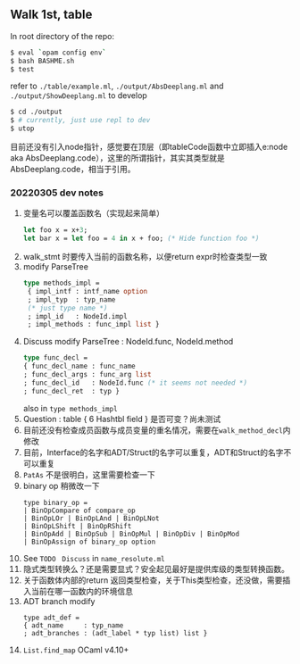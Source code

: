 ## Walk 1st, table
In root directory of the repo:
```bash
$ eval `opam config env`
$ bash BASHME.sh
$ test
```

refer to ```./table/example.ml```, ```./output/AbsDeeplang.ml``` and ```./output/ShowDeeplang.ml``` to develop

```bash
$ cd ./output
$ # currently, just use repl to dev
$ utop 
```
目前还没有引入node指针，感觉要在顶层（即tableCode函数中立即插入e:node aka AbsDeeplang.code），这里的所谓指针，其实其类型就是AbsDeeplang.code，相当于引用。

### 20220305 dev notes
1. 变量名可以覆盖函数名（实现起来简单）
   ```OCaml
   let foo x = x+3;
   let bar x = let foo = 4 in x + foo; (* Hide function foo *)
   ```
2. walk_stmt 时要传入当前的函数名称，以便return expr时检查类型一致
3. modify ParseTree
   ```OCaml
   type methods_impl =
    { impl_intf : intf_name option
    ; impl_typ  : typ_name 
    (* just type name *)
    ; impl_id   : NodeId.impl
    ; impl_methods : func_impl list }
   ```
4. Discuss modify ParseTree : NodeId.func, NodeId.method
   ```OCaml
   type func_decl =
   { func_decl_name : func_name
   ; func_decl_args : func_arg list
   ; func_decl_id   : NodeId.func (* it seems not needed *)
   ; func_decl_ret  : typ }
   ```
   also in ```type methods_impl```
5. Question : table { 6 Hashtbl field } 是否可变？尚未测试
6. 目前还没有检查成员函数与成员变量的重名情况，需要在```walk_method_decl```内修改
7. 目前，Interface的名字和ADT/Struct的名字可以重复，ADT和Struct的名字不可以重复
8. ```PatAs``` 不是很明白，这里需要检查一下
9. binary op 稍微改一下
   ```
   type binary_op =
   | BinOpCompare of compare_op
   | BinOpLOr | BinOpLAnd | BinOpLNot
   | BinOpLShift | BinOpRShift
   | BinOpAdd | BinOpSub | BinOpMul | BinOpDiv | BinOpMod
   | BinOpAssign of binary_op option
   ```
10. See ```TODO ``` ```Discuss``` in ```name_resolute.ml```
11. 隐式类型转换么？还是需要显式？安全起见最好是提供库级的类型转换函数。
12. 关于函数体内部的return 返回类型检查，关于This类型检查，还没做，需要插入当前在哪一函数内的环境信息
13. ADT branch modify
    ```
    type adt_def =
    { adt_name     : typ_name
    ; adt_branches : (adt_label * typ list) list }
    ```
14. ```List.find_map``` OCaml v4.10+